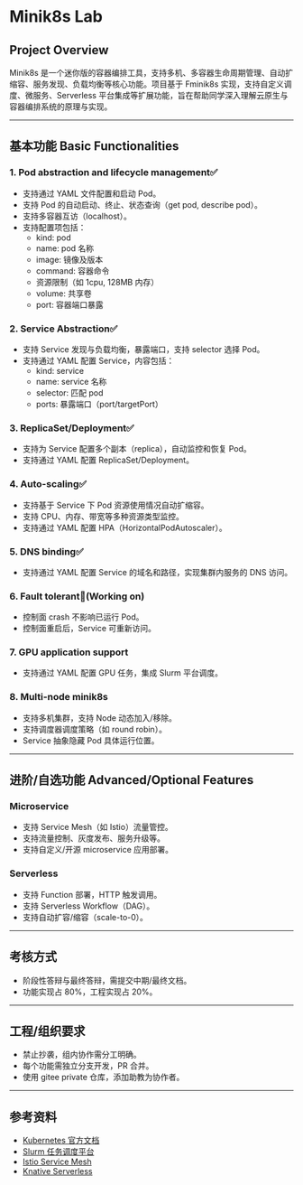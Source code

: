 # Minik8s Lab

## Project Overview

Minik8s 是一个迷你版的容器编排工具，支持多机、多容器生命周期管理、自动扩缩容、服务发现、负载均衡等核心功能。项目基于 Fminik8s 实现，支持自定义调度、微服务、Serverless 平台集成等扩展功能，旨在帮助同学深入理解云原生与容器编排系统的原理与实现。

---

## 基本功能 Basic Functionalities

### 1. Pod abstraction and lifecycle management✅
- 支持通过 YAML 文件配置和启动 Pod。
- 支持 Pod 的自动启动、终止、状态查询（get pod, describe pod）。
- 支持多容器互访（localhost）。
- 支持配置项包括：
  - kind: pod
  - name: pod 名称
  - image: 镜像及版本
  - command: 容器命令
  - 资源限制（如 1cpu, 128MB 内存）
  - volume: 共享卷
  - port: 容器端口暴露

### 2. Service Abstraction✅
- 支持 Service 发现与负载均衡，暴露端口，支持 selector 选择 Pod。
- 支持通过 YAML 配置 Service，内容包括：
  - kind: service
  - name: service 名称
  - selector: 匹配 pod
  - ports: 暴露端口（port/targetPort）

### 3. ReplicaSet/Deployment✅
- 支持为 Service 配置多个副本（replica），自动监控和恢复 Pod。
- 支持通过 YAML 配置 ReplicaSet/Deployment。

### 4. Auto-scaling✅
- 支持基于 Service 下 Pod 资源使用情况自动扩缩容。
- 支持 CPU、内存、带宽等多种资源类型监控。
- 支持通过 YAML 配置 HPA（HorizontalPodAutoscaler）。

### 5. DNS binding✅
- 支持通过 YAML 配置 Service 的域名和路径，实现集群内服务的 DNS 访问。

### 6. Fault tolerant🤔(Working on)
- 控制面 crash 不影响已运行 Pod。
- 控制面重启后，Service 可重新访问。

### 7. GPU application support
- 支持通过 YAML 配置 GPU 任务，集成 Slurm 平台调度。

### 8. Multi-node minik8s
- 支持多机集群，支持 Node 动态加入/移除。
- 支持调度器调度策略（如 round robin）。
- Service 抽象隐藏 Pod 具体运行位置。

---

## 进阶/自选功能 Advanced/Optional Features

### Microservice
- 支持 Service Mesh（如 Istio）流量管控。
- 支持流量控制、灰度发布、服务升级等。
- 支持自定义/开源 microservice 应用部署。

### Serverless
- 支持 Function 部署，HTTP 触发调用。
- 支持 Serverless Workflow（DAG）。
- 支持自动扩容/缩容（scale-to-0）。

---

## 考核方式
- 阶段性答辩与最终答辩，需提交中期/最终文档。
- 功能实现占 80%，工程实现占 20%。

---

## 工程/组织要求
- 禁止抄袭，组内协作需分工明确。
- 每个功能需独立分支开发，PR 合并。
- 使用 gitee private 仓库，添加助教为协作者。

---

## 参考资料
- [Kubernetes 官方文档](https://kubernetes.io/zh/docs/)
- [Slurm 任务调度平台](https://docs.hpc.sjtu.edu.cn/job/slurm.html)
- [Istio Service Mesh](https://istio.io/)
- [Knative Serverless](https://knative.dev/)
